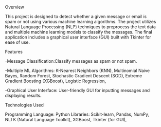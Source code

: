 Overview

This project is designed to detect whether a given message or email is spam or not using various machine learning algorithms. The project utilizes Natural Language Processing (NLP) techniques to preprocess the text data and multiple machine learning models to classify the messages. The final application includes a graphical user interface (GUI) built with Tkinter for ease of use.

Features

-Message Classification:Classify messages as spam or not spam.

-Multiple ML Algorithms: K-Nearest Neighbors (KNN), Multinomial Naive Bayes, Random Forest, Stochastic Gradient Descent (SGD), Extreme Gradient Boosting (XGBoost), Logistic Regression,

-Graphical User Interface: User-friendly GUI for inputting messages and displaying results.

Technologies Used

Programming Language: Python Libraries: Scikit-learn, Pandas, NumPy, NLTK (Natural Language Toolkit), XGBoost, Tkinter (for GUI),
